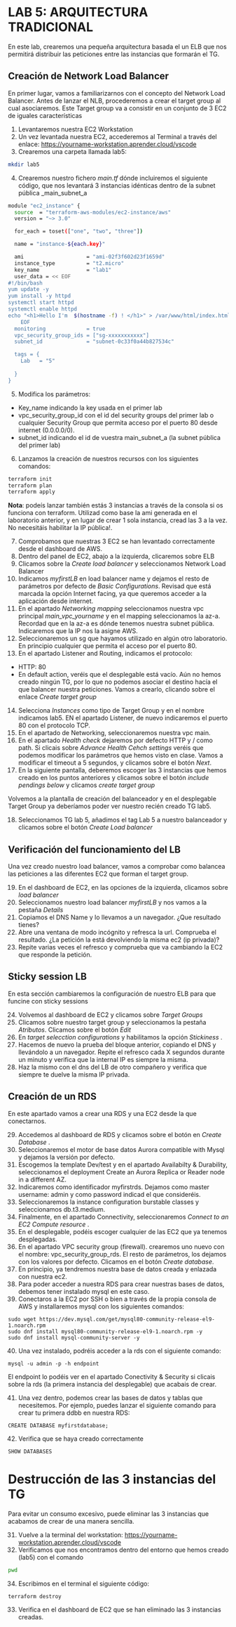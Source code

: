 # LAB 5: ARQUITECTURA TRADICIONAL

En este lab, crearemos una pequeña arquitectura basada el un ELB que nos permitirá distribuir las peticiones entre las instancias que formarán el TG.


## Creación de Network Load Balancer

En primer lugar, vamos a familiarizarnos con el concepto del Network Load Balancer. Antes de lanzar el NLB, procederemos a crear el target group al cual asociaremos. Este Target group va a consistir en un conjunto de 3 EC2 de iguales características

1. Levantaremos nuestra EC2 Workstation
2. Un vez levantada nuestra EC2, accederemos al Terminal a través del enlace: https://yourname-workstation.aprender.cloud/vscode
3. Crearemos una carpeta llamada lab5:
```bash
mkdir lab5
```
4. Crearemos nuestro fichero _main.tf_ dónde incluiremos el siguiente código, que nos levantará 3 instancias idénticas dentro de la subnet pública _main_subnet_a
```bash
module "ec2_instance" {
  source  = "terraform-aws-modules/ec2-instance/aws"
  version = "~> 3.0"

  for_each = toset(["one", "two", "three"])

  name = "instance-${each.key}"

  ami                    = "ami-02f3f602d23f1659d"
  instance_type          = "t2.micro"
  key_name               = "lab1"
  user_data = << EOF
#!/bin/bash
yum update -y
yum install -y httpd
systemctl start httpd
systemctl enable httpd
echo "<h1>Hello I'm  $(hostname -f) ! </h1>" > /var/www/html/index.html
	EOF
  monitoring             = true
  vpc_security_group_ids = ["sg-xxxxxxxxxxx"]  
  subnet_id              = "subnet-0c33f0a44b827534c"

  tags = {
    Lab   = "5"
    
  }
}
```
5. Modifica los parámetros: 
* Key_name indicando la key usada en el primer lab
* vpc_security_group_id con el id del security groups del primer lab o cualquier Security Group que permita acceso por el puerto 80 desde internet (0.0.0.0/0).
* subnet_id indicando el id de vuestra main_subnet_a (la subnet pública del primer lab)

6. Lanzamos la creación de nuestros recursos con los siguientes comandos:
```bash
terraform init
terraform plan
terraform apply
```
**Nota**: podeís lanzar también estás 3 instancias a través de la consola si os funciona con terraform. Utilizad como base la ami generada en el laboratorio anterior, y en lugar de crear 1 sola instancia, cread las 3 a la vez. No necesitáis habilitar la IP pública!.

7. Comprobamos que nuestras 3 EC2 se han levantado correctamente desde el dashboard de AWS.
8. Dentro del panel de EC2, abajo a la izquierda, clicaremos sobre ELB
9. Clicamos sobre la _Create load balancer_ y seleccionamos Network Load Balancer
10. Indicamos _myfirstLB_ en load balancer name y dejamos el resto de parámetros por defecto de _Basic Configurations_. Revisad que está marcada la opción Internet facing, ya que queremos acceder a la aplicación desde internet.
11. En el apartado _Networking mapping_ seleccionamos nuestra vpc principal _main_vpc_yourname_ y en el mapping seleccionamos la az-a. Recordad que en la az-a es dónde tenemos nuestra subnet pública. Indicaremos que la IP nos la asigne AWS.
12. Seleccionaremos un sg que hayamos utilizado en algún otro laboratorio. En principio cualquier que permita el acceso por el puerto 80.
13. En el apartado Listener and Routing, indicamos el protocolo:
* HTTP: 80
* En default action, veréis que el desplegable está vacío. Aún no hemos creado ningún TG, por lo que no podemos asociar el destino hacía el que balancer nuestra peticiones. Vamos a crearlo, clicando sobre el enlace _Create target group_
14. Selecciona _Instances_ como tipo de Target Group y en el nombre indicamos lab5. EN el apartado Listener, de nuevo indicaremos el puerto 80 con el protocolo TCP.
15. En el apartado de Networking, seleccionaremos nuestra vpc main.
16. En el apartado _Health check_ dejaremos por defecto HTTP y / como path. Si clicais sobre _Advance Health Cehch settings_ veréis que podemos modificar los parámetros que hemos visto en clase. Vamos a modificar el timeout a 5 segundos, y clicamos sobre el botón _Next_.
17. En la siguiente pantalla, deberemos escoger las 3 instancias que hemos creado en los puntos anteriores y clicamos sobre el botón _include pendings below_ y clicamos _create target group_

Volvemos a la plantalla de creación del balanceador y en el desplegable Target Group ya deberíamos poder ver nuestro recién creado TG lab5.

18. Seleccionamos TG lab 5, añadimos el tag Lab 5 a nuestro balanceador y clicamos sobre el botón _Create Load balancer_

## Verificación del funcionamiento del LB

Una vez creado nuestro load balancer, vamos a comprobar como balancea las peticiones a las diferentes EC2 que forman el target group.

19. En el dashboard de EC2, en las opciones de la izquierda, clicamos sobre _load balancer_
20. Seleccionamos nuestro load balancer _myfirstLB_ y nos vamos a la pestaña _Details_
21. Copiamos el DNS Name y lo llevamos a un navegador. ¿Que resultado tienes?
22. Abre una ventana de modo incógnito y refresca la url. Comprueba el resultado. ¿La petición la está devolviendo la misma ec2 (ip privada)? 
23. Repite varias veces el refresco y comprueba que va cambiando la EC2 que responde la petición.

## Sticky session LB

En esta sección cambiaremos la configuración de nuestro ELB para que funcine con sticky sessions

24. Volvemos al dashboard de EC2 y clicamos sobre _Target Groups_ 
25. Clicamos sobre nuestro target group y seleccionamos la pestaña _Atributos_. Clicamos sobre el botón _Edit_
26. En _target selecction configurations_ y habilitamos la opción _Stickiness_ . 
27. Hacemos de nuevo la prueba del bloque anterior, copiando el DNS y llevándolo a un navegador. Repite el refresco cada X segundos durante un minuto y verifica que la internal IP es siempre la misma.
28. Haz la mismo con el dns del LB de otro compañero y verifica que siempre te duelve la misma IP privada.

## Creación de un RDS

En este apartado vamos a crear una RDS y una EC2 desde la que conectarnos.

29. Accedemos al dashboard de RDS y clicamos sobre el botón en _Create Database_ .
30. Seleccionaremos el motor de base datos Aurora compatible with Mysql y dejamos la versión por defecto.
31. Escogemos la template Dev/test y en el apartado Availabilty & Durability, seleccionamos el deployment Create an Aurora Replica or Reader node in a different AZ.
32. Indicaremos como identificador myfirstrds. Dejamos como master username: admin y como password indicad el que consideréis.
33. Seleccionaremos la instance configuration burstable classes y seleccionamos db.t3.medium.
34. Finalmente, en el apartado Connectivity, seleccionaremos _Connect to an EC2 Compute resource_ .
35. En el desplegable, podéis escoger cualquier de las EC2 que ya tenemos desplegadas.
36. En el apartado VPC security group (firewall). crearemos uno nuevo con el nombre: vpc_security_group_rds. El resto de parámetros, los dejamos con los valores por defecto. Clicamos en el botón _Create database_.
37. En principio, ya tendremos nuestra base de datos creada y enlazada con nuestra ec2.
38. Para poder acceder a nuestra RDS para crear nuestras bases de datos, debemos tener instalado mysql en este caso.
39. Conectaros a la EC2 por SSH o bien a través de la propia consola de AWS y installaremos mysql con los siguientes comandos:
```
sudo wget https://dev.mysql.com/get/mysql80-community-release-el9-1.noarch.rpm
sudo dnf install mysql80-community-release-el9-1.noarch.rpm -y
sudo dnf install mysql-community-server -y
```
40. Una vez instalado, podréis acceder a la rds con el siguiente comando:
```
mysql -u admin -p -h endpoint 
```
El endpoint lo podéis ver en el apartado Conectivity & Security si clicais sobre la rds (la primera instancia del desplegable) que acabais de crear.

41. Una vez dentro, podemos crear las bases de datos y tablas que necesitemos. Por ejemplo, puedes lanzar el siguiente comando para crear tu primera ddbb en nuestra RDS:
```
CREATE DATABASE myfirstdatabase;
```

42. Verifica que se haya creado correctamente
```
SHOW DATABASES
```



# Destrucción de las 3 instancias del TG

Para evitar un consumo excesivo, puede eliminar las 3 instancias que acabamos de crear de una manera sencilla.

31. Vuelve a la terminal del workstation: https://yourname-workstation.aprender.cloud/vscode
32. Verificamos que nos encontramos dentro del entorno que hemos creado (lab5) con el comando 
```bash
pwd
```
34. Escribimos en el terminal el siguiente código:
```bash
terraform destroy
```
33. Verifica en el dashboard de EC2 que se han eliminado las 3 instancias creadas.



